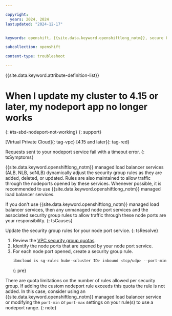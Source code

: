 ```yaml
---

copyright: 
  years: 2024, 2024
lastupdated: "2024-12-17"


keywords: openshift, {{site.data.keyword.openshiftlong_notm}}, secure by default, node port not working, {{site.data.keyword.openshiftlong_notm}}, outbound traffic protection

subcollection: openshift

content-type: troubleshoot

---
```


{{site.data.keyword.attribute-definition-list}}

# When I update my cluster to 4.15 or later, my nodeport app no longer works
{: #ts-sbd-nodeport-not-working}
{: support}

[Virtual Private Cloud]{: tag-vpc}
[4.15 and later]{: tag-red}

Requests sent to your nodeport service fail with a timeout error.
{: tsSymptoms}



{{site.data.keyword.openshiftlong_notm}} managed load balancer services (ALB, NLB, sdNLB) dynamically adjust the security group rules as they are added, deleted, or updated. Rules are also maintained to allow traffic through the nodeports opened by these services. Whenever possible, it is recommended to use {{site.data.keyword.openshiftlong_notm}} managed load balancer services.

If you don't use {{site.data.keyword.openshiftlong_notm}} managed load balancer services, then any unmanaged node port services and the associated security group rules to allow traffic through these node ports are your responsibility.
{: tsCauses}

Update the security group rules for your node port service.
{: tsResolve}

1. Review the [VPC security group quotas](/docs/vpc?topic=vpc-quotas#security-group-quotas).
1. Identify the node ports that are opened by your node port service.
1. For each node port opened, create a security group rule.
    ```sh
    ibmcloud is sg-rulec kube-<cluster ID> inbound <tcp/udp> --port-min <nodeport> --port-max <nodeport> --remote 0.0.0.0/0
    ```
    {: pre}

There are quota limitations on the number of rules allowed per security group. If adding the custom nodeport rule exceeds this quota the rule is not added. In this case, consider using an {{site.data.keyword.openshiftlong_notm}} managed load balancer service or modifying the `port-min` or `port-max` settings on your rule(s) to use a nodeport range.
{: note}
